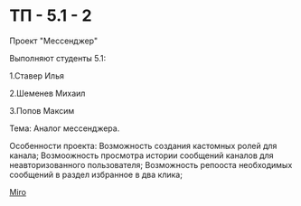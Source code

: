 # ТП - 5.1 - 2
Проект "Мессенджер"

Выполняют студенты 5.1:

1.Ставер Илья

2.Шеменев Михаил

3.Попов Максим

Тема: Аналог мессенджера.

Особенности проекта:
Возможность создания кастомных ролей для канала;
Возмоожность просмотра истории сообщений каналов для неавторизованного пользователя;
Возможность репооста необходимых сообщений в раздел избранное в два клика;

[Miro](https://miro.com/app/board/uXjVPgHy0fg=/?share_link_id=897598389692)

